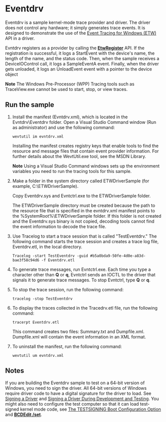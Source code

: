 Eventdrv
========

Eventdrv is a sample kernel-mode trace provider and driver. The driver does not control any hardware; it simply generates trace events. It is designed to demonstrate the use of the [Event Tracing for Windows (ETW)](http://msdn.microsoft.com/en-us/library/windows/hardware/ff545699) API in a driver.

Evntdrv registers as a provider by calling the [**EtwRegister**](http://msdn.microsoft.com/en-us/library/windows/hardware/ff545603) API. If the registration is successful, it logs a StartEvent with the device's name, the length of the name, and the status code. Then, when the sample receives a DeviceIOControl call, it logs a SampleEventA event. Finally, when the driver gets unloaded, it logs an UnloadEvent event with a pointer to the device object

**Note** The Windows Pre-Processor (WPP) Tracing tools such as TraceView.exe cannot be used to start, stop, or view traces.


Run the sample
--------------

1.  Install the manifest (Evntdrv.xml), which is located in the Evntdrv\\Eventdrv folder. Open a Visual Studio Command window (Run as administrator) and use the following command:

    ```
    wevtutil im evntdrv.xml
    ```

    Installing the manifest creates registry keys that enable tools to find the resource and message files that contain event provider information. For further details about the WevtUtil.exe tool, see the MSDN Library.

    **Note** Using a Visual Studio Command windows sets up the environment variables you need to run the tracing tools for this sample.

2.  Make a folder in the system directory called ETWDriverSample (for example, C:\\ETWDriverSample).

    Copy Eventdrv.sys and Evntctrl.exe to the ETWDriverSample folder.

    The ETWDriverSample directory must be created because the path to the resource file that is specified in the evntdrv.xml manifest points to the %SystemRoot%\\ETWDriverSample folder. If this folder is not created and the Eventdrv.sys binary is not copied, decoding tools cannot find the event information to decode the trace file.

3.  Use Tracelog to start a trace session that is called "TestEventdrv." The following command starts the trace session and creates a trace log file, Eventdrv.etl, in the local directory.

    ```
    Tracelog -start TestEventdrv -guid #b5a0bda9-50fe-4d0e-a83d-bae3f58c94d6 -f Eventdrv.etl
    ```

4.  To generate trace messages, run Evntctrl.exe. Each time you type a character other than **Q** or **q**, Evntctrl sends an IOCTL to the driver that signals it to generate trace messages. To stop Evntctrl, type **Q** or **q**.

5.  To stop the trace session, run the following command:

    ```
    tracelog -stop TestEventdrv
    ```

6.  To display the traces collected in the Tracedrv.etl file, run the following command:

    ```
    tracerpt Eventdrv.etl
    ```

    This command creates two files: Summary.txt and Dumpfile.xml. Dumpfile.xml will contain the event information in an XML format.

7.  To uninstall the manifest, run the following command:

    ```
    wevtutil um evntdrv.xml
    ```

Notes
-----

If you are building the Eventdrv sample to test on a 64-bit version of Windows, you need to sign the driver. All 64-bit versions of Windows require driver code to have a digital signature for the driver to load. See [Signing a Driver](http://msdn.microsoft.com/en-us/library/windows/hardware/ff554809) and [Signing a Driver During Development and Testing](http://msdn.microsoft.com/en-us/library/windows/hardware/hh967733). You might also need to configure the test computer so that it can load test-signed kernel mode code, see [The TESTSIGNING Boot Configuration Option](http://msdn.microsoft.com/en-us/library/windows/hardware/ff553484) and [**BCDEdit /set**](http://msdn.microsoft.com/en-us/library/windows/hardware/ff542202).

